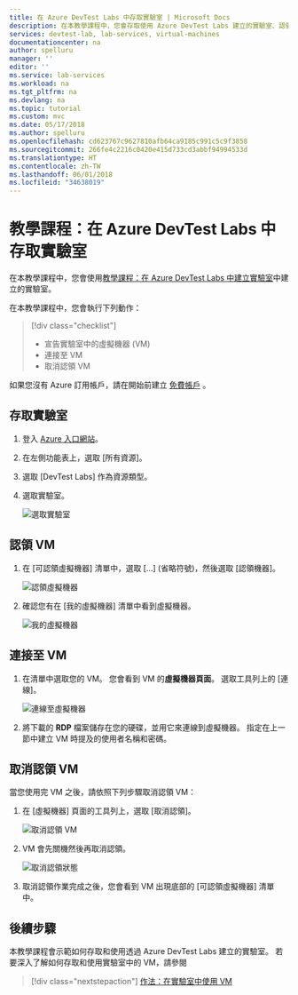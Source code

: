 ```yaml
---
title: 在 Azure DevTest Labs 中存取實驗室 | Microsoft Docs
description: 在本教學課程中，您會存取使用 Azure DevTest Labs 建立的實驗室、認領虛擬機器並加以使用，以及取消認領虛擬機器。
services: devtest-lab, lab-services, virtual-machines
documentationcenter: na
author: spelluru
manager: ''
editor: ''
ms.service: lab-services
ms.workload: na
ms.tgt_pltfrm: na
ms.devlang: na
ms.topic: tutorial
ms.custom: mvc
ms.date: 05/17/2018
ms.author: spelluru
ms.openlocfilehash: cd623767c9627810afb64ca9185c991c5c9f3858
ms.sourcegitcommit: 266fe4c2216c0420e415d733cd3abbf94994533d
ms.translationtype: HT
ms.contentlocale: zh-TW
ms.lasthandoff: 06/01/2018
ms.locfileid: "34638019"
---
```

# <a name="tutorial-access-a-lab-in-azure-devtest-labs"></a>教學課程：在 Azure DevTest Labs 中存取實驗室
在本教學課程中，您會使用[教學課程：在 Azure DevTest Labs 中建立實驗室](tutorial-create-custom-lab.md)中建立的實驗室。

在本教學課程中，您會執行下列動作：

> [!div class="checklist"]
> * 宣告實驗室中的虛擬機器 (VM)
> * 連接至 VM
> * 取消認領 VM

如果您沒有 Azure 訂用帳戶，請在開始前建立 [免費帳戶](https://azure.microsoft.com/free/) 。

## <a name="access-the-lab"></a>存取實驗室

1. 登入 [Azure 入口網站](https://portal.azure.com)。
2. 在左側功能表上，選取 [所有資源]。 
3. 選取 [DevTest Labs] 作為資源類型。 
4. 選取實驗室。 

    ![選取實驗室](./media/tutorial-use-custom-lab/search-for-select-custom-lab.png)

## <a name="claim-a-vm"></a>認領 VM

1. 在 [可認領虛擬機器] 清單中，選取 [...] (省略符號)，然後選取 [認領機器]。

    ![認領虛擬機器](./media/tutorial-use-custom-lab/claim-virtual-machine.png)
1. 確認您有在 [我的虛擬機器] 清單中看到虛擬機器。

    ![我的虛擬機器](./media/tutorial-use-custom-lab/my-virtual-machines.png)

## <a name="connect-to-the-vm"></a>連接至 VM

1. 在清單中選取您的 VM。 您會看到 VM 的**虛擬機器頁面**。 選取工具列上的 [連線]。

    ![連線至虛擬機器](./media/tutorial-use-custom-lab/connect-button.png)
2. 將下載的 **RDP** 檔案儲存在您的硬碟，並用它來連線到虛擬機器。 指定在上一節中建立 VM 時提及的使用者名稱和密碼。 

## <a name="unclaim-the-vm"></a>取消認領 VM
當您使用完 VM 之後，請依照下列步驟取消認領 VM： 

1. 在 [虛擬機器] 頁面的工具列上，選取 [取消認領]。 

    ![取消認領 VM](./media/tutorial-use-custom-lab/unclaim-vm-menu.png)
1. VM 會先關機然後再取消認領。 

    ![取消認領狀態](./media/tutorial-use-custom-lab/unclaim-status.png) 
1. 取消認領作業完成之後，您會看到 VM 出現底部的 [可認領虛擬機器] 清單中。 
    
## <a name="next-steps"></a>後續步驟
本教學課程會示範如何存取和使用透過 Azure DevTest Labs 建立的實驗室。 若要深入了解如何存取和使用實驗室中的 VM，請參閱 

> [!div class="nextstepaction"]
> [作法：在實驗室中使用 VM](devtest-lab-add-vm.md)

